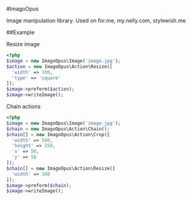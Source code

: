 #ImagoOpus

Image manipulation library. 
Used on for.me, my.nelly.com, stylewish.me


##Example

Resize image
```php
<?php
$image = new ImagoOpus\Image('image.jpg');
$action = new ImagoOpus\Action\Resize([
  'width' => 100,
  'type' => 'square'
]);
$image->preform($action);
$image->writeImage();
```

Chain actions
```php
<?php
$image = new ImagoOpus\Image('image.jpg');
$chain = new ImagoOpus\Action\Chain();
$chain[] = new ImagoOpus\Action\Crop([
  'width' => 500,
  'height' => 250, 
  'x' => 50,
  'y' => 50
]);
$chain[] = new ImagoOpus\Action\Resize([
  'width' => 100
]);
$image->preform($chain);
$image->writeImage();
```
